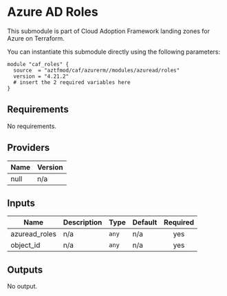 # Azure AD Roles

This submodule is part of Cloud Adoption Framework landing zones for Azure on Terraform.

You can instantiate this submodule directly using the following parameters:

```
module "caf_roles" {
  source  = "aztfmod/caf/azurerm//modules/azuread/roles"
  version = "4.21.2"
  # insert the 2 required variables here
}
```

<!-- BEGINNING OF PRE-COMMIT-TERRAFORM DOCS HOOK -->
## Requirements

No requirements.

## Providers

| Name | Version |
|------|---------|
| null | n/a |

## Inputs

| Name | Description | Type | Default | Required |
|------|-------------|------|---------|:--------:|
| azuread\_roles | n/a | `any` | n/a | yes |
| object\_id | n/a | `any` | n/a | yes |

## Outputs

No output.

<!-- END OF PRE-COMMIT-TERRAFORM DOCS HOOK -->